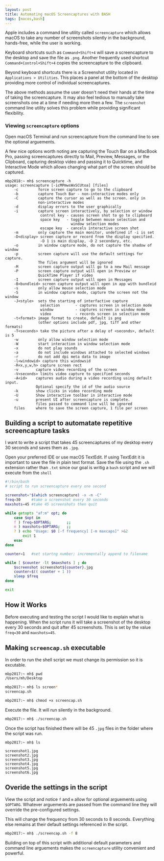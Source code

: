 ```yaml
---
layout: post
title: Automating macOS Screencaptures with BASH
tags: [macos,bash]
---
```

Apple includes a command line utility called `screencapture` which allows macOS to take any number of screenshots silently in the background, hands-free, while the user is working. 
<!--more-->

Keyboard shortcuts such as `Command+Shift+4` will save a screencapture to the desktop and save the file as `.png`.  Another frequently used shortcut `Command+Control+Shift+4` copies the screencapture to the clipboard.

Beyond keyboard shortcuts there is a Screenshot utility located in `Applications > Utilities`. This places a panel at the bottom of the desktop providing more control of individual screencaptures.

The above methods assume the user doesn't need their hands at the time of taking the screencapture. It may also feel tedious to manually take screenshots one at a time if needing more then a few. The `screenshot` command line utility solves this problem while providing significant flexibility.

### Viewing `screencapture` options

Open macOS Terminal and run screencapture from the command line to see the optional arguements.

A few nice options worth noting are capturing the Touch Bar on a MacBook Pro, passing screencaptures directly to Mail, Preview, Messages, or the Clipboard, capturing desktop video and passing it to Quicktime, and Interactive Mode which allows changing what part of the screen should be captured.

```
mbp2018:~ mh$ screencapture -h
usage: screencapture [-icMPmwsWxSCUtoa] [files]
	-c         force screen capture to go to the clipboard
	-b         capture Touch Bar - non-interactive modes only
	-C         capture the cursor as well as the screen. only in 
			   non-interactive modes
	-d         display errors to the user graphically
	-i         capture screen interactively, by selection or window
				control key - causes screen shot to go to clipboard
				space key   - toggle between mouse selection and
				              window selection modes
				escape key  - cancels interactive screen shot
	-m         only capture the main monitor, undefined if -i is set
	-D<display> screen capture or record from the display specified.
	 			-D 1 is main display, -D 2 secondary, etc.
	-o         in window capture mode, do not capture the shadow of window
	-p         screen capture will use the default settings for capture. 
			   The files argument will be ignored
	-M         screen capture output will go to a new Mail message
	-P         screen capture output will open in Preview or 
	           QuickTime Player if video
	-I         screen capture output will open in Messages
	-B<bundleid> screen capture output will open in app with bundleid
	-s         only allow mouse selection mode
	-S         in window capture mode, capture the screen not the window
	-J<style>  sets the starting of interfactive capture
				selection       - captures screen in selection mode
				window          - captures screen in window mode
				video           - records screen in selection mode
	-t<format> image format to create, default is png 
			   (other options include pdf, jpg, tiff and other formats)
	-T<seconds> take the picture after a delay of <seconds>, default is 5
	-w         only allow window selection mode
	-W         start interaction in window selection mode
	-x         do not play sounds
	-a         do not include windows attached to selected windows
	-r         do not add dpi meta data to image
	-l<windowid> capture this windowsid
	-R<x,y,w,h> capture screen rect
	-v        capture video recording of the screen
	-V<seconds> limits video capture to specified seconds
	-A<id>    captures audio during a video recording using default input. 
			  Optional specify the id of the audio source
	-k        show clicks in video recording mode
	-U        Show interactive toolbar in interactive mode
	-u        present UI after screencapture is complete. 
	          files passed to command line will be ignored
	files     where to save the screen capture, 1 file per screen
```

## Building a script to automatate repetitive screencapture tasks

I want to write a script that takes 45 screencaptures of my desktop every 30 seconds and saves them as `.jpg`. 

Open your preferred IDE or use macOS TextEdit. If using TextEdit it is important to save the file in plain text format. Save the file using the `.sh` extension rather than `.txt` since our goal is writig a `bash` script and we will execute from the `shell`

```bash
#!/bin/bash
# script to run screencapture every one second

screenshot="$(which screencapture) -x -m -C"
freq=30		#take a screenshot every 30 seconds
maxshots=45	#take 45 screenshots then quit

while getopts "af:m" opt; do
	case $opt in
	f ) freq=$OPTARG;		;;
	m ) maxshots=$OPTARG;	;;
	? ) echo "Usage: $0 [-f frequency] [-m maxcaps]" >&2
		exit 1
	esac
done

counter=1 	#set startng number; incrementally append to filename

while [ $counter -lt $maxshots ] ; do
	$screenshot screenshot${counter}.jpg
	counter=$(( counter + 1 )) 
	sleep $freq 
done

exit
```

## How it Works

Before executing and testing the script I would like to explain what is happening. When the script runs it will take a screenshot of the desktop every 30 seconds and quit after 45 screenshots. This is set by the value `freq=30` and `maxshots=45`. 

## Making `screencap.sh` executable

In order to run the shell script we must change its permission so it is excutable.

```bash
mbp2017:~ mh$ pwd
/Users/mh/Desktop

mbp2017:~ mh$ ls screen*
screencap.sh

mbp2017:~ mh$ chmod +x screencap.sh
```

Execute the file. It will run silently in the background.

```bash
mbp2017:~ mh$ ./screencap.sh
```

Once the script has finished there will be 45 `.jpg` files in the folder where the script was run.

```
mbp2017:~ mh$ ls

screenshot1.jpg
screenshot2.jpg
screenshot3.jpg
screenshot4.jpg
screenshot5.jpg
screenshot6.jpg
```

## Overide the settings in the script

View the script and notice `f` and `m` allow for optional arguements using `$OPTARG`. Whatever arguements are passed from the command line they will override the pre-configured settings.

This will change the frequency from 30 seconds to 8 seconds. Everything else remains at their default settings referenced in the script.

```bash
mbp2017:~ mh$ ./screencap.sh -f 8
```

Building on top of this script with additional default parameters and command line arguements makes the `screencapture` utility convenient and powerful.


